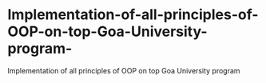 # Implementation-of-all-principles-of-OOP-on-top-Goa-University-program-
Implementation of all principles of OOP on top Goa University program 
